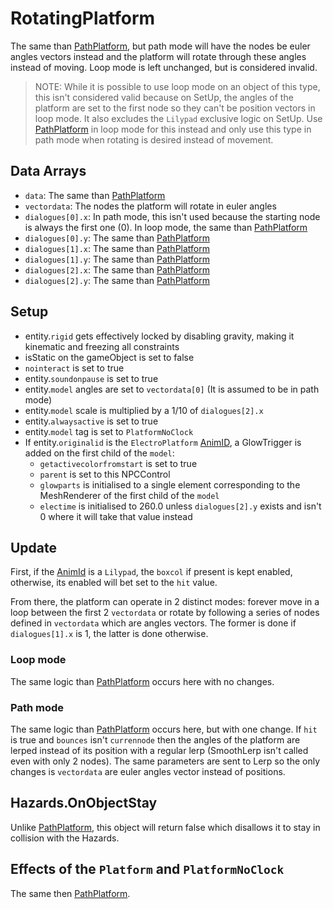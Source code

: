 # RotatingPlatform
The same than [PathPlatform](PathPlatform.md), but path mode will have the nodes be euler angles vectors instead and the platform will rotate through these angles instead of moving. Loop mode is left unchanged, but is considered invalid.

> NOTE: While it is possible to use loop mode on an object of this type, this isn't considered valid because on SetUp, the angles of the platform are set to the first node so they can't be position vectors in loop mode. It also excludes the `Lilypad` exclusive logic on SetUp. Use [PathPlatform](PathPlatform.md) in loop mode for this instead and only use this type in path mode when rotating is desired instead of movement.

## Data Arrays
- `data`: The same than [PathPlatform](PathPlatform.md)
- `vectordata`: The nodes the platform will rotate in euler angles
- `dialogues[0].x`: In path mode, this isn't used because the starting node is always the first one (0). In loop mode, the same than [PathPlatform](PathPlatform.md)
- `dialogues[0].y`: The same than [PathPlatform](PathPlatform.md)
- `dialogues[1].x`: The same than [PathPlatform](PathPlatform.md)
- `dialogues[1].y`: The same than [PathPlatform](PathPlatform.md)
- `dialogues[2].x`: The same than [PathPlatform](PathPlatform.md)
- `dialogues[2].y`: The same than [PathPlatform](PathPlatform.md)

## Setup
- entity.`rigid` gets effectively locked by disabling gravity, making it kinematic and freezing all constraints
- isStatic on the gameObject is set to false
- `nointeract` is set to true
- entity.`soundonpause` is set to true
- entity.`model` angles are set to `vectordata[0]` (It is assumed to be in path mode)
- entity.`model` scale is multiplied by a 1/10 of `dialogues[2].x`
- entity.`alwaysactive` is set to true
- entity.`model` tag is set to `PlatformNoClock`
- If entity.`originalid` is the `ElectroPlatform` [AnimID](../../../Enums%20and%20IDs/AnimIDs.md), a GlowTrigger is added on the first child of the `model`:
  - `getactivecolorfromstart` is set to true
  - `parent` is set to this NPCControl
  - `glowparts` is initialised to a single element corresponding to the MeshRenderer of the first child of the `model`
  - `electime` is initialised to 260.0 unless `dialogues[2].y` exists and isn't 0 where it will take that value instead

## Update
First, if the [AnimId](../../../Enums%20and%20IDs/AnimIDs.md) is a `Lilypad`, the `boxcol` if present is kept enabled, otherwise, its enabled will bet set to the `hit` value.

From there, the platform can operate in 2 distinct modes: forever move in a loop between the first 2 `vectordata` or rotate by following a series of nodes defined in `vectordata` which are angles vectors. The former is done if `dialogues[1].x` is 1, the latter is done otherwise.

### Loop mode
The same logic than [PathPlatform](PathPlatform.md) occurs here with no changes.

### Path mode
The same logic than [PathPlatform](PathPlatform.md) occurs here, but with one change. If `hit` is true and `bounces` isn't `currennode` then the angles of the platform are lerped instead of its position with a regular lerp (SmoothLerp isn't called even with only 2 nodes). The same parameters are sent to Lerp so the only changes is `vectordata` are euler angles vector instead of positions.

## Hazards.OnObjectStay
Unlike [PathPlatform](PathPlatform.md), this object will return false which disallows it to stay in collision with the Hazards.

## Effects of the `Platform` and `PlatformNoClock`
The same then [PathPlatform](PathPlatform.md).